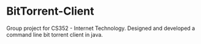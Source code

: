 BitTorrent-Client
=================
Group project for CS352 - Internet Technology.  Designed and developed a command line bit torrent client in java.
